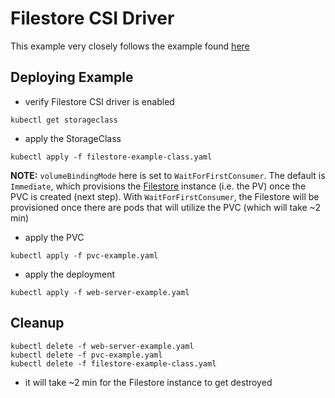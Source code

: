 # Filestore CSI Driver
This example very closely follows the example found [here](https://cloud.google.com/kubernetes-engine/docs/how-to/persistent-volumes/filestore-csi-driver#access_a_volume_using_the)


## Deploying Example
- verify Filestore CSI driver is enabled
```console
kubectl get storageclass
```

- apply the StorageClass
```console
kubectl apply -f filestore-example-class.yaml
```

**NOTE:** `volumeBindingMode` here is set to `WaitForFirstConsumer`.  The default is `Immediate`, which provisions the [Filestore](https://cloud.google.com/filestore) instance (i.e. the PV) once the PVC is created (next step).  With `WaitForFirstConsumer`, the Filestore will be provisioned once there are pods that will utilize the PVC (which will take ~2 min)

- apply the PVC
```console
kubectl apply -f pvc-example.yaml
```

- apply the deployment
```console
kubectl apply -f web-server-example.yaml
```

## Cleanup
```console
kubectl delete -f web-server-example.yaml
kubectl delete -f pvc-example.yaml
kubectl delete -f filestore-example-class.yaml
```
- it will take ~2 min for the Filestore instance to get destroyed

